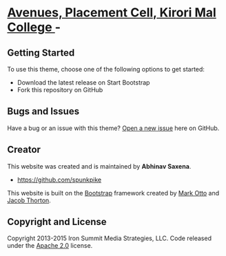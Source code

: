 # [Avenues, Placement Cell, Kirori Mal College ](http://avenueskmc.github.io/New/) - 

## Getting Started

To use this theme, choose one of the following options to get started:
* Download the latest release on Start Bootstrap
* Fork this repository on GitHub

## Bugs and Issues

Have a bug or an issue with this theme? [Open a new issue](#) here on GitHub.

## Creator

This website was created and is maintained by **Abhinav Saxena**.

* https://github.com/spunkpike

This website is built on the [Bootstrap](http://getbootstrap.com/) framework created by [Mark Otto](https://twitter.com/mdo) and [Jacob Thorton](https://twitter.com/fat).

## Copyright and License

Copyright 2013-2015 Iron Summit Media Strategies, LLC. Code released under the [Apache 2.0](https://github.com/IronSummitMedia/startbootstrap-creative/blob/gh-pages/LICENSE) license.
